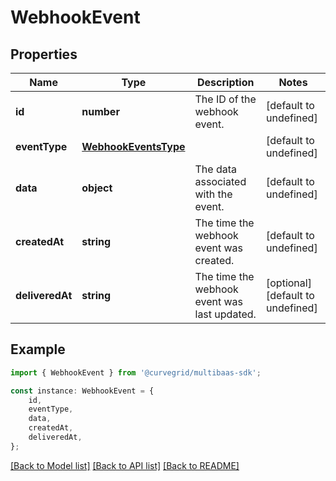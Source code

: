 # WebhookEvent


## Properties

Name | Type | Description | Notes
------------ | ------------- | ------------- | -------------
**id** | **number** | The ID of the webhook event. | [default to undefined]
**eventType** | [**WebhookEventsType**](WebhookEventsType.md) |  | [default to undefined]
**data** | **object** | The data associated with the event. | [default to undefined]
**createdAt** | **string** | The time the webhook event was created. | [default to undefined]
**deliveredAt** | **string** | The time the webhook event was last updated. | [optional] [default to undefined]

## Example

```typescript
import { WebhookEvent } from '@curvegrid/multibaas-sdk';

const instance: WebhookEvent = {
    id,
    eventType,
    data,
    createdAt,
    deliveredAt,
};
```

[[Back to Model list]](../README.md#documentation-for-models) [[Back to API list]](../README.md#documentation-for-api-endpoints) [[Back to README]](../README.md)
